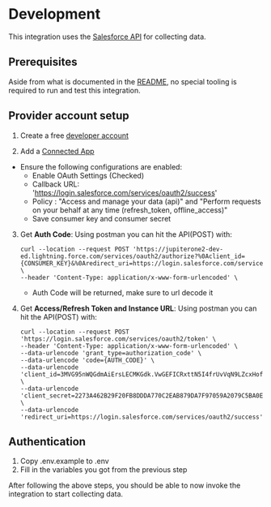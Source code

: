 # Development

This integration uses the
[Salesforce API](https://developer.salesforce.com/docs/atlas.en-us.api_rest.meta/api_rest/intro_rest_resources.htm)
for collecting data.

## Prerequisites

Aside from what is documented in the [README](../README.md), no special tooling
is required to run and test this integration.

## Provider account setup

1. Create a free [developer account](https://developer.salesforce.com/signup)

2. Add a
   [Connected App](https://help.salesforce.com/articleView?id=sf.connected_app_create.htm&type=5)

- Ensure the following configurations are enabled:
  - Enable OAuth Settings (Checked)
  - Callback URL: 'https://login.salesforce.com/services/oauth2/success'
  - Policy : "Access and manage your data (api)" and "Perform requests on your
    behalf at any time (refresh_token, offline_access)"
  - Save consumer key and consumer secret

3. Get **Auth Code**: Using postman you can hit the API(POST) with:

   ```
   curl --location --request POST 'https://jupiterone2-dev-ed.lightning.force.com/services/oauth2/authorize?%0Aclient_id={CONSUMER_KEY}&%0Aredirect_uri=https://login.salesforce.com/services/oauth2/success&%0Aresponse_type=code' \
   --header 'Content-Type: application/x-www-form-urlencoded' \
   ```

   - Auth Code will be returned, make sure to url decode it

4. Get **Access/Refresh Token and Instance URL**: Using postman you can hit the
   API(POST) with:
   ```
   curl --location --request POST 'https://login.salesforce.com/services/oauth2/token' \
   --header 'Content-Type: application/x-www-form-urlencoded' \
   --data-urlencode 'grant_type=authorization_code' \
   --data-urlencode 'code={AUTH_CODE}' \
   --data-urlencode 'client_id=3MVG95nWQGdmAiErsLECMKGdk.VwGEFICRxttN5I4frUvVqN9LZcxHofqvfhP4CzxVpr9dx5hUdqcuS4MDDxS' \
   --data-urlencode 'client_secret=2273A462B29F20FB8DDDA770C2EAB879DA7F97059A2079C5BA0EA17124DE3514' \
   --data-urlencode 'redirect_uri=https://login.salesforce.com/services/oauth2/success'
   ```

## Authentication

1. Copy .env.example to .env
2. Fill in the variables you got from the previous step

After following the above steps, you should be able to now invoke the
integration to start collecting data.

